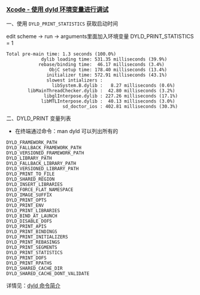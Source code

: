 ### [Xcode - 使用 dyld 环境变量进行调试](https://blog.csdn.net/lovechris00/article/details/82290773)

一、使用 `DYLD_PRINT_STATISTICS` 获取启动时间

edit scheme -> run -> arguments里面加入环境变量 DYLD_PRINT_STATISTICS = 1

```
Total pre-main time: 1.3 seconds (100.0%)
             dylib loading time: 531.35 milliseconds (39.9%)
            rebase/binding time:  46.17 milliseconds (3.4%)
                ObjC setup time: 178.40 milliseconds (13.4%)
               initializer time: 572.91 milliseconds (43.1%)
               slowest intializers :
                 libSystem.B.dylib :   8.27 milliseconds (0.6%)
        libMainThreadChecker.dylib :  42.80 milliseconds (3.2%)
              libglInterpose.dylib : 227.26 milliseconds (17.1%)
             libMTLInterpose.dylib :  40.13 milliseconds (3.0%)
                     sd_doctor_ios : 402.81 milliseconds (30.3%)
```

二、DYLD_PRINT 变量列表

* 在终端通过命令：man dyld 可以列出所有的

```
DYLD_FRAMEWORK_PATH
DYLD_FALLBACK_FRAMEWORK_PATH
DYLD_VERSIONED_FRAMEWORK_PATH
DYLD_LIBRARY_PATH
DYLD_FALLBACK_LIBRARY_PATH
DYLD_VERSIONED_LIBRARY_PATH
DYLD_PRINT_TO_FILE
DYLD_SHARED_REGION
DYLD_INSERT_LIBRARIES
DYLD_FORCE_FLAT_NAMESPACE
DYLD_IMAGE_SUFFIX
DYLD_PRINT_OPTS
DYLD_PRINT_ENV
DYLD_PRINT_LIBRARIES
DYLD_BIND_AT_LAUNCH
DYLD_DISABLE_DOFS
DYLD_PRINT_APIS
DYLD_PRINT_BINDINGS
DYLD_PRINT_INITIALIZERS
DYLD_PRINT_REBASINGS
DYLD_PRINT_SEGMENTS
DYLD_PRINT_STATISTICS
DYLD_PRINT_DOFS
DYLD_PRINT_RPATHS
DYLD_SHARED_CACHE_DIR
DYLD_SHARED_CACHE_DONT_VALIDATE
```

详情见：[dyld 命令简介](./dyld.txt)
